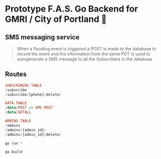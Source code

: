 # Prototype F.A.S. Go Backend for GMRI / City of Portland 🌊

## SMS messaging service

> When a flooding event is *triggered* a POST is made to the database to record the event and the information from the same POT is used to autogenerate a SMS message to all the Subscribers in the database

## Routes

```haskell
SUBSCRIBERS TABLE
/subscribe
/subscribe/{phone}/delete/

DATA TABLE
/data/POST => SMS POST
/data/GETALL

ADMINS TABLE
/admins
/admins/{admin_id}/
/admins/{admin_id}/delete/
```

```js
go run *

go build
```